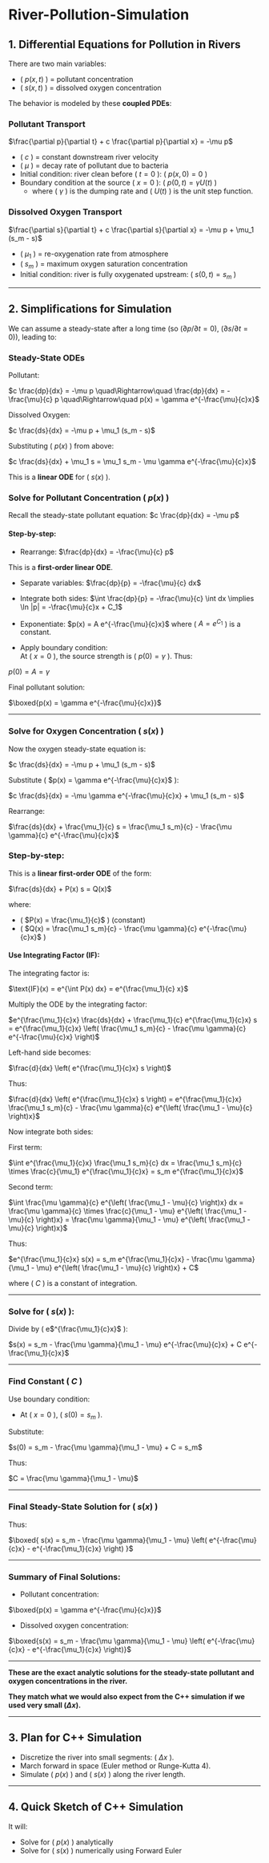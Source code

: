 # River-Pollution-Simulation
## 1. **Differential Equations for Pollution in Rivers**

There are two main variables:
- \( $p(x,t)$ \) = pollutant concentration
- \( $s(x,t)$ \) = dissolved oxygen concentration

The behavior is modeled by these **coupled PDEs**:

### Pollutant Transport

$\frac{\partial p}{\partial t} + c \frac{\partial p}{\partial x} = -\mu p$

- \( $c$ \) = constant downstream river velocity
- \( $\mu$ \) = decay rate of pollutant due to bacteria
- Initial condition: river clean before \( $t=0$ \): \( $p(x,0) = 0$ \)
- Boundary condition at the source \( $x=0$ \): \( $p(0,t) = \gamma U(t)$ \)
  - where \( $\gamma$ \) is the dumping rate and \( $U(t)$ \) is the unit step function.

### Dissolved Oxygen Transport

$\frac{\partial s}{\partial t} + c \frac{\partial s}{\partial x} = -\mu p + \mu_1 (s_m - s)$

- \( $\mu_1$ \) = re-oxygenation rate from atmosphere
- \( $s_m$ \) = maximum oxygen saturation concentration
- Initial condition: river is fully oxygenated upstream: \( $s(0,t) = s_m$ \)

---

## 2. **Simplifications for Simulation**

We can assume a steady-state after a long time (so \($\partial p/\partial t = 0$\), \($\partial s/\partial t = 0$\)), leading to:

### Steady-State ODEs
Pollutant:

$c \frac{dp}{dx} = -\mu p
\quad\Rightarrow\quad
\frac{dp}{dx} = -\frac{\mu}{c} p
\quad\Rightarrow\quad
p(x) = \gamma e^{-\frac{\mu}{c}x}$


Dissolved Oxygen:

$c \frac{ds}{dx} = -\mu p + \mu_1 (s_m - s)$

Substituting \( $p(x)$ \) from above:

$c \frac{ds}{dx} + \mu_1 s = \mu_1 s_m - \mu \gamma e^{-\frac{\mu}{c}x}$


This is a **linear ODE** for \( $s(x)$ \).


### **Solve for Pollutant Concentration \( $p(x)$ \)**

Recall the steady-state pollutant equation: $c \frac{dp}{dx} = -\mu p$

#### Step-by-step:

- Rearrange: $\frac{dp}{dx} = -\frac{\mu}{c} p$

This is a **first-order linear ODE**.

- Separate variables: $\frac{dp}{p} = -\frac{\mu}{c} dx$


- Integrate both sides: $\int \frac{dp}{p} = -\frac{\mu}{c} \int dx \implies \ln |p| = -\frac{\mu}{c}x + C_1$

- Exponentiate: $p(x) = A e^{-\frac{\mu}{c}x}$ where \( $A = e^{C_1}$ \) is a constant.

- Apply boundary condition:  
At \( $x = 0$ \), the source strength is \( $p(0) = \gamma$ \).
Thus:

$p(0) = A = \gamma$


Final pollutant solution:

$\boxed{p(x) = \gamma e^{-\frac{\mu}{c}x}}$

---

### Solve for Oxygen Concentration \( $s(x)$ \)

Now the oxygen steady-state equation is:

$c \frac{ds}{dx} = -\mu p + \mu_1 (s_m - s)$


Substitute \( $p(x) = \gamma e^{-\frac{\mu}{c}x}$ \):

$c \frac{ds}{dx} = -\mu \gamma e^{-\frac{\mu}{c}x} + \mu_1 (s_m - s)$


Rearrange:

$\frac{ds}{dx} + \frac{\mu_1}{c} s = \frac{\mu_1 s_m}{c} - \frac{\mu \gamma}{c} e^{-\frac{\mu}{c}x}$


### Step-by-step:

This is a **linear first-order ODE** of the form:

$\frac{ds}{dx} + P(x) s = Q(x)$

where:
- \( $P(x) = \frac{\mu_1}{c}$ \) (constant)
- \( $Q(x) = \frac{\mu_1 s_m}{c} - \frac{\mu \gamma}{c} e^{-\frac{\mu}{c}x}$ \)

#### Use Integrating Factor (IF):
The integrating factor is:

$\text{IF}(x) = e^{\int P(x) dx} = e^{\frac{\mu_1}{c} x}$


Multiply the ODE by the integrating factor:

$e^{\frac{\mu_1}{c}x} \frac{ds}{dx} + \frac{\mu_1}{c} e^{\frac{\mu_1}{c}x} s = e^{\frac{\mu_1}{c}x} \left( \frac{\mu_1 s_m}{c} - \frac{\mu \gamma}{c} e^{-\frac{\mu}{c}x} \right)$


Left-hand side becomes:

$\frac{d}{dx} \left( e^{\frac{\mu_1}{c}x} s \right)$


Thus:

$\frac{d}{dx} \left( e^{\frac{\mu_1}{c}x} s \right) = e^{\frac{\mu_1}{c}x} \frac{\mu_1 s_m}{c} - \frac{\mu \gamma}{c} e^{\left( \frac{\mu_1 - \mu}{c} \right)x}$


Now integrate both sides:

First term:

$\int e^{\frac{\mu_1}{c}x} \frac{\mu_1 s_m}{c} dx = \frac{\mu_1 s_m}{c} \times \frac{c}{\mu_1} e^{\frac{\mu_1}{c}x} = s_m e^{\frac{\mu_1}{c}x}$


Second term:

$\int \frac{\mu \gamma}{c} e^{\left( \frac{\mu_1 - \mu}{c} \right)x} dx = \frac{\mu \gamma}{c} \times \frac{c}{\mu_1 - \mu} e^{\left( \frac{\mu_1 - \mu}{c} \right)x} = \frac{\mu \gamma}{\mu_1 - \mu} e^{\left( \frac{\mu_1 - \mu}{c} \right)x}$


Thus:


$e^{\frac{\mu_1}{c}x} s(x) = s_m e^{\frac{\mu_1}{c}x} - \frac{\mu \gamma}{\mu_1 - \mu} e^{\left( \frac{\mu_1 - \mu}{c} \right)x} + C$


where \( $C$ \) is a constant of integration.

---

### Solve for \( $s(x)$ \):
Divide by \( e$^{\frac{\mu_1}{c}x}$ \):

$s(x) = s_m - \frac{\mu \gamma}{\mu_1 - \mu} e^{-\frac{\mu}{c}x} + C e^{-\frac{\mu_1}{c}x}$


---

### Find Constant \( $C$ \)

Use boundary condition:
- At \( $x = 0$ \), \( $s(0) = s_m$ \).

Substitute:

$s(0) = s_m - \frac{\mu \gamma}{\mu_1 - \mu} + C = s_m$


Thus:

$C = \frac{\mu \gamma}{\mu_1 - \mu}$

---

### Final Steady-State Solution for \( $s(x)$ \)

Thus:


$\boxed{
s(x) = s_m - \frac{\mu \gamma}{\mu_1 - \mu} \left( e^{-\frac{\mu}{c}x} - e^{-\frac{\mu_1}{c}x} \right)
}$

---

### **Summary of Final Solutions:**

- Pollutant concentration:

$\boxed{p(x) = \gamma e^{-\frac{\mu}{c}x}}$


- Dissolved oxygen concentration:

$\boxed{s(x) = s_m - \frac{\mu \gamma}{\mu_1 - \mu} \left( e^{-\frac{\mu}{c}x} - e^{-\frac{\mu_1}{c}x} \right)}$


---

**These are the exact analytic solutions for the steady-state pollutant and oxygen concentrations in the river.**  

**They match what we would also expect from the C++ simulation if we used very small \($\Delta x$\).**

---

## 3. **Plan for C++ Simulation**
- Discretize the river into small segments: \( $\Delta x$ \).
- March forward in space (Euler method or Runge-Kutta 4).
- Simulate \( $p(x)$ \) and \( $s(x)$ \) along the river length.

---

## 4. **Quick Sketch of C++ Simulation**
It will:
- Solve for \( $p(x)$ \) analytically
- Solve for \( $s(x)$ \) numerically using Forward Euler
